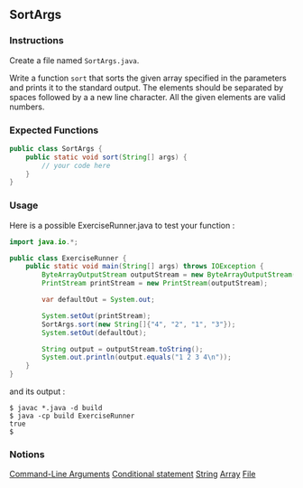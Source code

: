 ## SortArgs

### Instructions

Create a file named `SortArgs.java`.

Write a function `sort` that sorts the given array specified in the parameters and prints it to the standard output. The elements should be separated by spaces followed by a a new line character. All the given elements are valid numbers.


### Expected Functions

```java
public class SortArgs {
    public static void sort(String[] args) {
        // your code here
    }
}
```

### Usage

Here is a possible ExerciseRunner.java to test your function :

```java
import java.io.*;

public class ExerciseRunner {
    public static void main(String[] args) throws IOException {
        ByteArrayOutputStream outputStream = new ByteArrayOutputStream();
        PrintStream printStream = new PrintStream(outputStream);

        var defaultOut = System.out;

        System.setOut(printStream);
        SortArgs.sort(new String[]{"4", "2", "1", "3"});
        System.setOut(defaultOut);

        String output = outputStream.toString();
        System.out.println(output.equals("1 2 3 4\n"));
    }
}
```

and its output :

```shell
$ javac *.java -d build
$ java -cp build ExerciseRunner
true
$
```

### Notions

[Command-Line Arguments](https://docs.oracle.com/javase/tutorial/essential/environment/cmdLineArgs.html)
[Conditional statement](https://docs.oracle.com/javase/tutorial/java/nutsandbolts/if.html)
[String](https://docs.oracle.com/en/java/javase/17/docs/api/java.base/java/lang/String.html)
[Array](https://docs.oracle.com/javase/tutorial/java/nutsandbolts/arrays.html)
[File](https://docs.oracle.com/javase/7/docs/api/java/nio/file/Files.html)